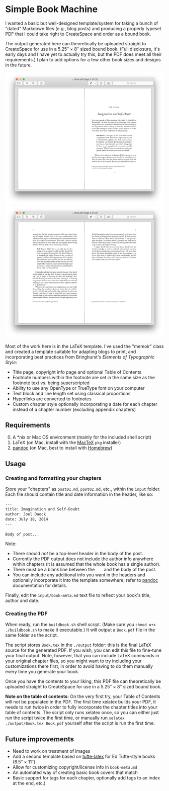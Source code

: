 # Simple Book Machine

I wanted a basic but well-designed template/system for taking a bunch of "dated" Markdown files (e.g., blog posts) and producing a properly typeset PDF that I could take right to CreateSpace and order as a bound book. 

The output generated here can theoretically be uploaded straight to CreateSpace for use in a 5.25″ × 8″ sized bound book. (Full disclosure, it's early days and I have yet to actually try this, but the PDF does meet all their requirements.) I plan to add options for a few other book sizes and designs in the future.

![Sample Output - Page 1](/images/sampleoutput-opt-1.png)  
![Sample Output - Page 2](/images/sampleoutput-opt-2.png)

Most of the work here is in the LaTeX template. I've used the "memoir" class and created a template suitable for adapting blogs to print, and incorporating best practices from Bringhurst's *Elements of Typographic Style*:

* Title page, copyright info page and optional Table of Contents
* Footnote numbers within the footnote are set in the same size as the footnote text vs. being superscripted
* Ability to use any OpenType or TrueType font on your computer
* Text block and line length set using classical proportions
* Hyperlinks are converted to footnotes
* Custom chapter style optionally incorporating a date for each chapter instead of a chapter number (excluding appendix chapters)

## Requirements

0. A *nix or Mac OS environment (mainly for the included shell script)
1. LaTeX (on Mac, install with the [MacTeX][] `pkg` installer)
2. [pandoc][] (on Mac, best to install with [Homebrew][])

## Usage

### Creating and formatting your chapters

Store your "chapters" as `post01.md`, `post02.md`, etc., within the `input` folder. Each file should contain title and date information in the header, like so:

    ---
    title: Imagination and Self-Doubt
    author: Joel Dueck
    date: July 18, 2014
    ---
    
    Body of post...

Note:

 * There should *not* be a top-level header in the body of the post.
 * Currently the PDF output does not include the author info anywhere within chapters (it is assumed that the whole book has a single author).
 * There must be a blank line between the `---` and the body of the post.
 * You can include any additional info you want in the headers and optionally incorporate it into the template somewhere; refer to [pandoc][] documentation for details.

Finally, edit the `input/book-meta.md` text file to reflect your book's title, author and date.

### Creating the PDF

When ready, run the `buildbook.sh` shell script. (Make sure you `chmod u+x ./buildbook.sh` to make it executable.) It will output a `Book.pdf` file in the same folder as the script. 

The  script stores `Book.tex` in the `./output` folder: this is the final LaTeX source for the generated PDF. If you wish, you can edit this file to fine-tune your final output. Note, however, that you can include LaTeX commands in your original chapter files, so you might want to try including your customizations there first, in order to avoid having to do them manually every time you generate your book.

Once you have the contents to your liking, this PDF file can theoretically be uploaded straight to CreateSpace for use in a 5.25″ × 8″ sized bound book.

**Note on the table of contents:** On the very first try, your Table of Contents will not be populated in the PDF. The first time xelatex builds your PDF, it needs to run twice in order to fully incorporate the chapter titles into your table of contents. The script only runs xelatex once, so you can either just run the script twice the first time, or manually run `xelatex ./output/Book.tex Book.pdf` yourself after the script is run the first time.


## Future improvements

* Need to work on treatment of images
* Add a second template based on [tufte-latex][] for Ed Tufte-style books (8.5″ × 11″)
* Allow for customizing copyright/license info in `book-meta.md`
* An automated way of creating basic book covers that match 
* Basic support for tags for each chapter, optionally add tags to an index at the end, etc.)

[pandoc]: http://johnmacfarlane.net/pandoc/index.html
[MacTeX]: https://tug.org/mactex/
[Homebrew]: http://brew.sh
[tufte-latex]: https://code.google.com/p/tufte-latex/